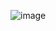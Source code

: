 ![image](https://user-images.githubusercontent.com/63789702/188314454-8d37e706-91eb-4f16-9735-97ff248a3296.png)
